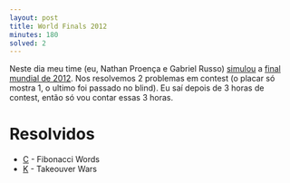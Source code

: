 ```yaml
---
layout: post
title: World Finals 2012
minutes: 180
solved: 2
---
```


Neste dia meu time (eu, Nathan Proença e Gabriel Russo) [simulou](https://open.kattis.com/contests/naipc16-p07/standings) a [final mundial de 2012](https://open.kattis.com/contests/naipc16-p07/problems). Nos resolvemos 2 problemas em contest (o placar só mostra 1, o ultimo foi passado no blind). Eu saí depois de 3 horas de contest, então só vou contar essas 3 horas.
# Resolvidos
- [C](https://open.kattis.com/contests/naipc16-p07/problems/fibonacci) - Fibonacci Words
- [K](https://open.kattis.com/contests/naipc16-p07/problems/takeover) - Takeouver Wars
